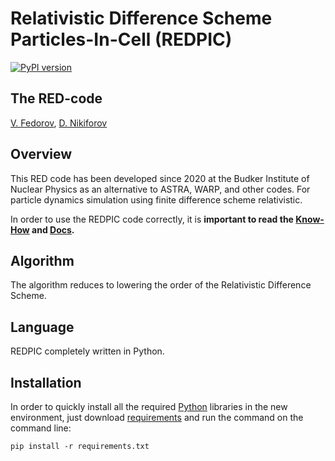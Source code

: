 # Relativistic Difference Scheme Particles-In-Cell (REDPIC)
[![PyPI version](https://badge.fury.io/py/redpic.svg)](https://badge.fury.io/py/redpic)

## The RED-code
<a href="https://github.com/fuodorov">V. Fedorov</a>, <a href="https://github.com/Danila-Nikiforov">D. Nikiforov</a>

## Overview

This RED code has been developed since 2020 at the Budker Institute of Nuclear Physics as an alternative to ASTRA, WARP, and other codes. For particle dynamics simulation using finite difference scheme relativistic.

In order to use the REDPIC code correctly, it is **important to read the [Know-How](notebooks) and [Docs](docs).**

## Algorithm

The algorithm reduces to lowering the order of the Relativistic Difference Scheme.

## Language

REDPIC completely written in Python.

## Installation

In order to quickly install all the required [Python](https://www.python.org/downloads/) libraries in the new environment, just download [requirements](requirements.txt) and run the command on the command line:

```
pip install -r requirements.txt
```
